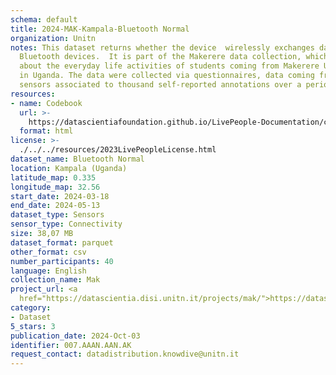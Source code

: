 ```yaml
---
schema: default
title: 2024-MAK-Kampala-Bluetooth Normal
organization: Unitn
notes: This dataset returns whether the device  wirelessly exchanges data with other
  Bluetooth devices.  It is part of the Makerere data collection, which contains data
  about the everyday life activities of students coming from Makerere University located
  in Uganda. The data were collected via questionnaires, data coming from 30 smartphone
  sensors associated to thousand self-reported annotations over a period of 8 weeks.
resources:
- name: Codebook
  url: >-
    https://datascientiafoundation.github.io/LivePeople-Documentation/codebooks/2024-MAK-Kampala-bluetooth.html
  format: html
license: >-
  ./../../resources/2023LivePeopleLicense.html
dataset_name: Bluetooth Normal
location: Kampala (Uganda)
latitude_map: 0.335
longitude_map: 32.56
start_date: 2024-03-18
end_date: 2024-05-13
dataset_type: Sensors
sensor_type: Connectivity
size: 38,07 MB
dataset_format: parquet
other_format: csv
number_participants: 40
language: English
collection_name: Mak
project_url: <a 
  href="https://datascientia.disi.unitn.it/projects/mak/">https://datascientia.disi.unitn.it/projects/mak/</a>
category:
- Dataset
5_stars: 3
publication_date: 2024-Oct-03
identifier: 007.AAAN.AAN.AK
request_contact: datadistribution.knowdive@unitn.it
---
```

